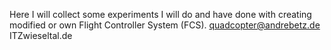 Here I will collect some experiments I will do and have done with creating modified or own Flight Controller System (FCS).
quadcopter@andrebetz.de
ITZwieseltal.de
